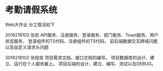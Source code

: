 # 考勤请假系统
Web大作业
分工情况如下

3016218103 张凯 
API服务、注册服务、登录服务、部门服务、Toast服务、用户状态服务，
登录组件的TS代码、注册组件的TS代码，
前后端数据交互跨域问题以及自定义请求头问题

3016218102 张程奕
项目需求文档、接口文档的编写。
项目数据库的设计、建立、运行在个人服务器上。
项目后端的设计、建立、编写、测试以及DEBUG。
